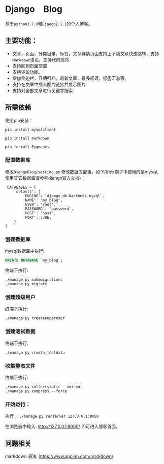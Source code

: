 # Django　Blog

基于`python3.7.0`和`Django2.1.1`的个人博客。   

## 主要功能：

- 文章，页面，分类目录，标签。文章详情页面支持上下篇文章快速跳转，支持`Markdown`语法，支持代码高亮
- 支持回到页面顶部
- 支持评论功能。
- 增加侧边栏，日期归档，最新文章，最多阅读，标签汇总等。
- 支持在文章中插入图片链接并显示图片
- 支持对全部文章进行关键字搜索

## 所需依赖
使用pip安装：  

`pip install mysqlclient`

`pip install markdown`

`pip install Pygments`

### 配置数据库

 修改`DjangoBlog/setting.py` 修改数据库配置，如下所示(例子中使用的是mysql,使用其它数据库请参考django官方文档)：
 
     DATABASES = {
        'default': {
            'ENGINE': 'django.db.backends.mysql',
            'NAME': 'my_blog',
            'USER': 'root',
            'PASSWORD': 'password',
            'HOST': 'host',
            'PORT': 3306,
        }
    }

### 创建数据库

mysql数据库中执行:
```sql
CREATE DATABASE `my_blog`;
```
 终端下执行:

    ./manage.py makemigrations
    ./manage.py migrate
### 创建超级用户

 终端下执行:

    ./manage.py createsuperuser
### 创建测试数据
终端下执行:

    ./manage.py create_testdata
### 收集静态文件
终端下执行:  

    ./manage.py collectstatic --noinput
    ./manage.py compress --force
### 开始运行：
 执行：
 `./manage.py runserver 127.0.0.1:8000`

 在浏览器中输入: http://127.0.0.1:8000/  即可进入博客首面。

## 问题相关
 
 markdown 语法: https://www.appinn.com/markdown/


